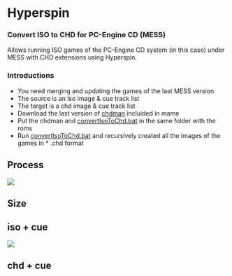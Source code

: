 # Hyperspin 

### Convert ISO to CHD for PC-Engine CD (MESS)
Allows running ISO games of the PC-Engine CD system (in this case) under MESS with CHD extensions using Hyperspin.

### Introductions 
* You need merging and updating the games of the last MESS version
* The source is an iso image & cue track list
* The target is a chd image & cue track list
* Download the last version of [chdman](https://www.mamedev.org/release.php) incluided in mame
* Put the chdman and [convertIsoToChd.bat](https://github.com/vicboma1/Hyperspin-convert-iso-to-chd-pc-engine-cd-for-mess/raw/master/script/convertISOtoCHD.bat) in the same folder with the roms
* Run [convertIsoToChd.bat](https://github.com/vicboma1/Hyperspin-convert-iso-to-chd-pc-engine-cd-for-mess/raw/master/script/convertISOtoCHD.bat) and recursively created all the images of the games in * .chd format

## Process

![](https://github.com/vicboma1/Hyperspin-convert-iso-to-chd-pc-engine-cd-for-mess/blob/master/images/chdmanToChd.gif)

## Size

## iso + cue

![](https://github.com/vicboma1/Hyperspin-convert-iso-to-chd-pc-engine-cd-for-mess/raw/master/images/chd.png)

## chd + cue



